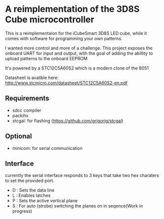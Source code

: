 # A reimplementation of the 3D8S Cube microcontroller
This is a reimplementaion for the iCubeSmart 3D8S LED cube,
while it comes with software for programming your own patterns.

I wanted more control and more of a challenge.
This project exposes the onboard UART for input and output, with the goal of adding 
the abillity to upload patterns to the onboard EEPROM 

It's powered by a STC12C5A60S2
which is a modern clone of the 8051

Datasheet is avalible here:
http://www.stcmicro.com/datasheet/STC12C5A60S2-en.pdf

## Requirements
- sdcc compiler
- packihx
- stcgal: for flashing (https://github.com/grigorig/stcgal)

## Optional 
- minicom: for serial communication

## Interface
currently the serial interface responds to 3 keys that take two hex charaters to set the provided port.
- D : Sets the data line
- L : Enables latches 
- P : Sets the active vertical plane
- S : For auto (strobe) switching the planes on in seqence(Work in progress)

